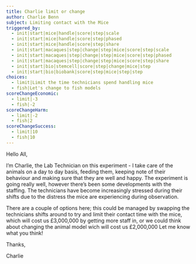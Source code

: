 ```yaml
---
title: Charlie limit or change
author: Charlie Benn
subject: Limiting contact with the Mice
triggered_by:
  - init|start|mice|handle|score|step|scale
  - init|start|mice|handle|score|step|phased
  - init|start|mice|handle|score|step|share
  - init|start|macaques|step|change|step|mice|score|step|scale
  - init|start|macaques|step|change|step|mice|score|step|phased
  - init|start|macaques|step|change|step|mice|score|step|share
  - init|start|bio|stemcell|score|step|change|mice|step
  - init|start|bio|biobank|score|step|mice|step|step
choices:
  - limit|Limit the time technicians spend handling mice
  - fish|Let's change to fish models
scoreChangeEconomic:
  - limit|-3
  - fish|-2
scoreChangeHarm:
  - limit|-2
  - fish|2
scoreChangeSuccess:
  - limit|10
  - fish|10
---
```


Hello All,

I’m Charlie, the Lab Technician on this experiment - I take care of the animals on a day to day basis, feeding them, keeping note of their behaviour and making sure that they are well and happy. The experiment is going really well, however there’s been some developments with the staffing. The technicians have become increasingly stressed during their shifts due to the distress the mice are experiencing during observation.

There are a couple of options here; this could be managed by swapping the technicians shifts around to try and limit their contact time with the mice, which will cost us £3,000,000 by getting more staff in, or we could think about changing the animal model wich will cost us £2,000,000 Let me know what you think!

Thanks,

Charlie
